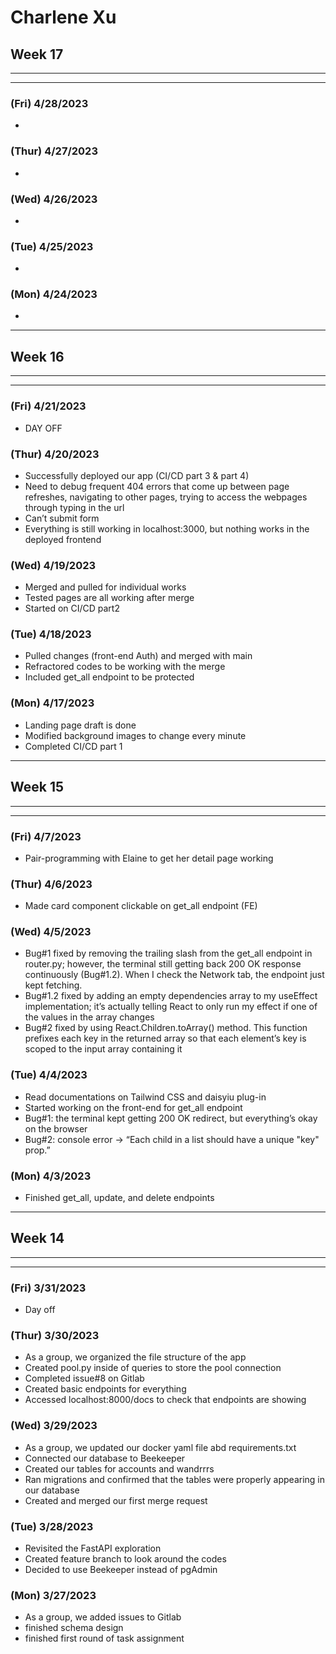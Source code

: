 # Charlene Xu

## Week 17

---

---

### (Fri) 4/28/2023

-

### (Thur) 4/27/2023

-

### (Wed) 4/26/2023

-

### (Tue) 4/25/2023

-

### (Mon) 4/24/2023

-

---

## Week 16

---

---

### (Fri) 4/21/2023

- DAY OFF

### (Thur) 4/20/2023

- Successfully deployed our app (CI/CD part 3 & part 4)
- Need to debug frequent 404 errors that come up between page refreshes, navigating to other pages, trying to access the webpages through typing in the url
- Can’t submit form
- Everything is still working in localhost:3000, but nothing works in the deployed frontend

### (Wed) 4/19/2023

- Merged and pulled for individual works
- Tested pages are all working after merge
- Started on CI/CD part2

### (Tue) 4/18/2023

- Pulled changes (front-end Auth) and merged with main
- Refractored codes to be working with the merge
- Included get_all endpoint to be protected

### (Mon) 4/17/2023

- Landing page draft is done
- Modified background images to change every minute
- Completed CI/CD part 1

---

## Week 15

---

---

### (Fri) 4/7/2023

- Pair-programming with Elaine to get her detail page working

### (Thur) 4/6/2023

- Made card component clickable on get_all endpoint (FE)

### (Wed) 4/5/2023

- Bug#1 fixed by removing the trailing slash from the get_all endpoint in router.py; however, the terminal still getting back 200 OK response continuously (Bug#1.2). When I check the Network tab, the endpoint just kept fetching.
- Bug#1.2 fixed by adding an empty dependencies array to my useEffect implementation; it’s actually telling React to only run my effect if one of the values in the array changes
- Bug#2 fixed by using React.Children.toArray() method. This function prefixes each key in the returned array so that each element’s key is scoped to the input array containing it

### (Tue) 4/4/2023

- Read documentations on Tailwind CSS and daisyiu plug-in
- Started working on the front-end for get_all endpoint
- Bug#1: the terminal kept getting 200 OK redirect, but everything’s okay on the browser
- Bug#2: console error → “Each child in a list should have a unique "key" prop.”

### (Mon) 4/3/2023

- Finished get_all, update, and delete endpoints

---

## Week 14

---

---

### (Fri) 3/31/2023

- Day off

### (Thur) 3/30/2023

- As a group, we organized the file structure of the app
- Created pool.py inside of queries to store the pool connection
- Completed issue#8 on Gitlab
- Created basic endpoints for everything
- Accessed localhost:8000/docs to check that endpoints are showing

### (Wed) 3/29/2023

- As a group, we updated our docker yaml file abd requirements.txt
- Connected our database to Beekeeper
- Created our tables for accounts and wandrrrs
- Ran migrations and confirmed that the tables were properly appearing in our database
- Created and merged our first merge request

### (Tue) 3/28/2023

- Revisited the FastAPI exploration
- Created feature branch to look around the codes
- Decided to use Beekeeper instead of pgAdmin

### (Mon) 3/27/2023

- As a group, we added issues to Gitlab
- finished schema design
- finished first round of task assignment
